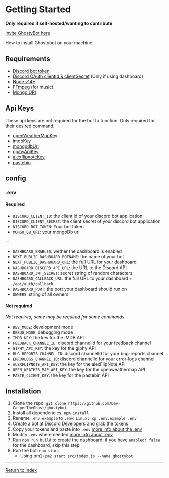 # Getting Started

**Only required if self-hosted/wanting to contribute**

[Invite GhostyBot here](https://discord.com/oauth2/authorize?client_id=632843197600759809&scope=bot+applications.commands&permissions=8)

How to install Ghostybot on your machine

## Requirements

- [Discord bot token](https://discord.com/developers/applications)
- [Discord OAuth clientId & clientSecret](https://discord.com/developers/applications) (Only if using dashboard)
- [Node v14+](https://nodejs.org/)
- [FFmpeg](https://ffmpeg.org/download.html) (for music)
- [Mongo URI](https://www.mongodb.com/)

## Api Keys

These api keys are not required for the bot to function. Only required for their desired command.

- [openWeatherMapKey](https://openweathermap.org/)
- [imdbKey](https://www.omdbapi.com/apikey.aspx)
- [mongodbUri](https://www.mongodb.com/cloud/atlas)
- [giphyApiKey](https://developers.giphy.com/)
- [alexflipnoteKey](https://discord.gg/DpxkY3x)
- [pastebin](https://pastebin.com/doc_api)

## config

### .env

#### Required

- `DISCORD_CLIENT_ID`: the client id of your discord bot application
- `DISCORD_CLIENT_SECRET`: the client secret of your discord bot application
- `DISCORD_BOT_TOKEN`: Your bot token
- `MONGO_DB_URI`: your mongoDb uri

--

- `DASHBOARD_ENABLED`: wether the dashboard is enabled
- `NEXT_PUBLIC_DASHBOARD_BOTNAME`: the name of your bot
- `NEXT_PUBLIC_DASHBOARD_URL`: the full URL for your dashboard
- `DASHBOARD_DISCORD_API_URL`: the URL to the Discord API
- `DASHBOARD_JWT_SECRET`: secret string of random characters
- `DASHBOARD_CALLBACK_URL`: the full URL to your dashboard + `/api/auth/callback`
- `DASHBOARD_PORT`: the port your dashboard should run on
- `OWNERS`: string of all owners

#### Not required

_Not required, some may be required for some commands_

- `DEV_MODE`: development mode
- `DEBUG_MODE`: debugging mode
- `IMDB_KEY`: the key for the IMDB API
- `FEEDBACK_CHANNEL_ID`: discord channelId for your feedback channel
- `GIPHY_API_KEY`: the key for the giphy API
- `BUG_REPORTS_CHANNEL_ID`: discord channelId for your bug-reports channel
- `ERRORLOGS_CHANNEL_ID`: discord channelId for your error-logs channel
- `ALEXFLIPNOTE_API_KEY`: the key for the alexFlipNote API
- `OPEN_WEATHER_MAP_API_KEY`: the key for the openweathermap API
- `PASTE_CLIENT_KEY`: the key for the pastebin API

## Installation

1. Clone the repo: `git clone https://github.com/Dev-CasperTheGhost/ghostybot`
2. Install all dependencies: `npm install`
3. Rename `.env.example` to `.env`: `Linux: cp .env.example .env`
4. Create a bot at [Discord Developers](https://discord.com/developers/applications) and grab the tokens
5. Copy your tokens and paste into `.env` [more info about the .env](#env)
6. Modify `.env` where needed [more info about .env](#env)
7. Run `npm run build` to create the dashboard, if you have `enabled: false` for the dashboard, skip this step
8. Run the bot: `npm start`
   - Using pm2: `pm2 start src/index.js --name ghostybot`

---

[Return to index](README.md)
